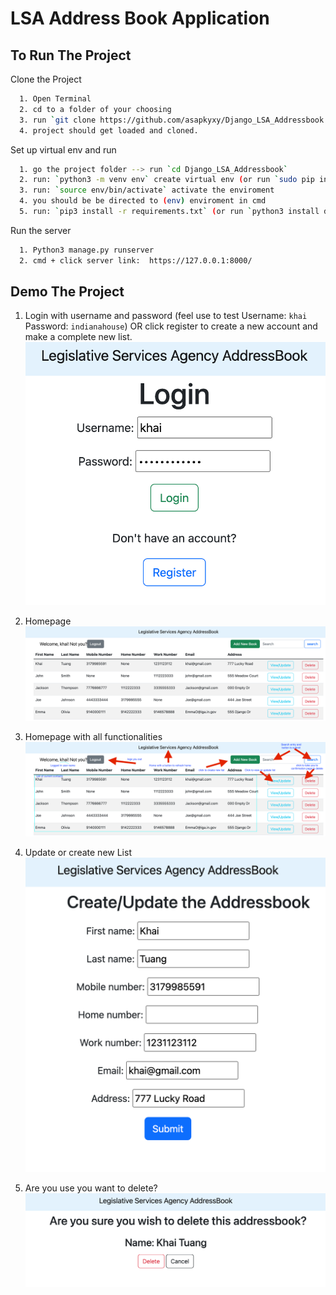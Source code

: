 
# LSA Address Book Application




## To Run The Project

Clone the Project
```bash
  1. Open Terminal 
  2. cd to a folder of your choosing
  3. run `git clone https://github.com/asapkyxy/Django_LSA_Addressbook.git`
  4. project should get loaded and cloned.
```

Set up virtual env and run
```bash
  1. go the project folder --> run `cd Django_LSA_Addressbook`
  2. run: `python3 -m venv env` create virtual env (or run `sudo pip install virtualenv`)
  3. run: `source env/bin/activate` activate the enviroment
  4. you should be be directed to (env) enviroment in cmd
  5. run: `pip3 install -r requirements.txt` (or run `python3 install django` to get the latest django)
```
Run the server
```bash
  1. Python3 manage.py runserver
  2. cmd + click server link:  https://127.0.0.1:8000/
```

## Demo The Project
1. Login with username and password (feel use to test Username: `khai` Password: `indianahouse`)
OR click register to create a new account and make a complete new list.
![Picture](Images/Login.png)

2. Homepage
![Picture](Images/HomePage-AddressBook_lists.png)

3. Homepage with all functionalities
![Picture](Images/all_functionality.png)

4. Update or create new List
![Picture](Images/updatecreate_lists.png)

5. Are you use you want to delete?
![Picture](Images/Delete_confirm.png)

